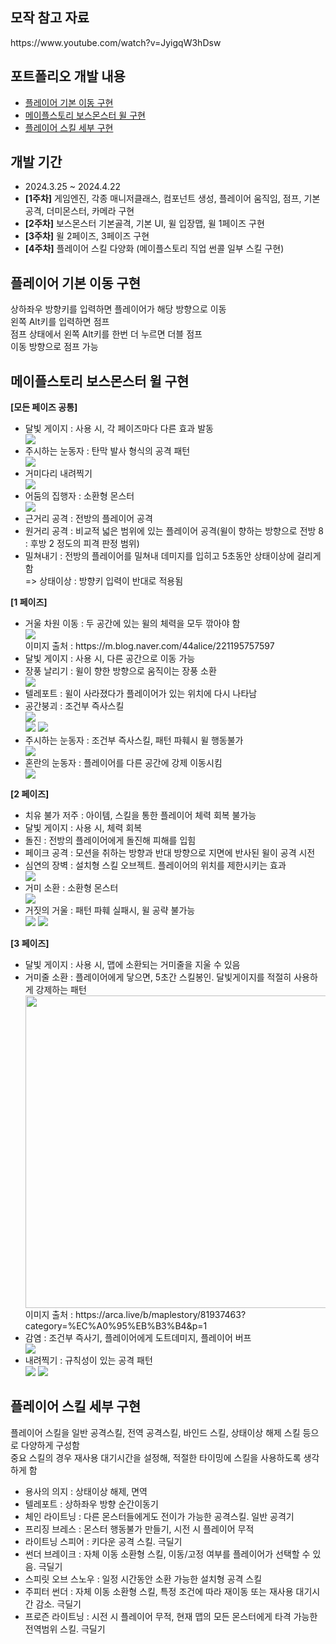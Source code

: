 <div>
  <h2>모작 참고 자료</h2>
</div>
<div>
  https://www.youtube.com/watch?v=JyigqW3hDsw</div>
<div>
  <h2>포트폴리오 개발 내용</h2>
  <ul>
    <li><a href="https://github.com/yaewon94/Portfolio-WinAPI-MapleStory/edit/main/README.md#%ED%94%8C%EB%A0%88%EC%9D%B4%EC%96%B4-%EA%B8%B0%EB%B3%B8-%EC%9D%B4%EB%8F%99-%EA%B5%AC%ED%98%84">플레이어 기본 이동 구현</a></li>
    <li><a href="https://github.com/yaewon94/Portfolio-WinAPI-MapleStory/edit/main/README.md#%EB%A9%94%EC%9D%B4%ED%94%8C%EC%8A%A4%ED%86%A0%EB%A6%AC-%EB%B3%B4%EC%8A%A4%EB%AA%AC%EC%8A%A4%ED%84%B0-%EC%9C%8C-%EA%B5%AC%ED%98%84">메이플스토리 보스몬스터 윌 구현</a></li>
    <li><a href="https://github.com/yaewon94/Portfolio-WinAPI-MapleStory/edit/main/README.md#%ED%94%8C%EB%A0%88%EC%9D%B4%EC%96%B4-%EC%8A%A4%ED%82%AC-%EC%84%B8%EB%B6%80-%EA%B5%AC%ED%98%84">플레이어 스킬 세부 구현</a></li>
  </ul>
</div>
<div>
  <h2>개발 기간</h2>
  <ul>
    <li>2024.3.25 ~ 2024.4.22</li>
    <li>
      <b>[1주차]</b>
      게임엔진, 각종 매니저클래스, 컴포넌트 생성, 플레이어 움직임, 점프, 기본공격, 더미몬스터, 카메라 구현
    </li>
    <li>
      <b>[2주차]</b>
      보스몬스터 기본골격, 기본 UI, 윌 입장맵, 윌 1페이즈 구현
    </li>
    <li>
      <b>[3주차]</b>
      윌 2페이즈, 3페이즈 구현
    </li>
    <li>
      <b>[4주차]</b>
      플레이어 스킬 다양화 (메이플스토리 직업 썬콜 일부 스킬 구현)
    </li>
  </ul>
</div>
<div>
  <h2>플레이어 기본 이동 구현</h2>
  <div>
    상하좌우 방향키를 입력하면 플레이어가 해당 방향으로 이동<br>
    왼쪽 Alt키를 입력하면 점프<br>
    점프 상태에서 왼쪽 Alt키를 한번 더 누르면 더블 점프<br>
    이동 방향으로 점프 가능
  </div>
</div>
<div>
  <h2>메이플스토리 보스몬스터 윌 구현</h2>
  <div>
    <div>
      <b>[모든 페이즈 공통]</b>
    </div>
    <ul>
      <li>
        <div>달빛 게이지 : 사용 시, 각 페이즈마다 다른 효과 발동</div>
        <img src="https://github.com/yaewon94/Portfolio-WinAPI-MapleStory/assets/84373511/1e959dfb-d621-4613-8a7b-e8ccdf393531">
      </li>
      <li>
        <div>주시하는 눈동자 : 탄막 발사 형식의 공격 패턴</div>
          <img src="https://github.com/yaewon94/Portfolio-WinAPI-MapleStory/assets/84373511/d05afd48-d2a6-4431-9404-5359e206c99f">
      </li>
      <li>
        <div>거미다리 내려찍기</div>
          <img src="https://github.com/yaewon94/Portfolio-WinAPI-MapleStory/assets/84373511/66bf762c-5bdb-4198-b155-6f2e1fcafe22">
      </li>
      <li>
        <div>어둠의 집행자 : 소환형 몬스터</div>
          <img src="https://github.com/yaewon94/Portfolio-WinAPI-MapleStory/assets/84373511/73f3aa56-468d-40f7-b15e-88df5026e950">
      </li>
      <li>
        <div>근거리 공격 : 전방의 플레이어 공격</div>
      </li>
      <li>
        <div>원거리 공격 : 비교적 넓은 범위에 있는 플레이어 공격(윌이 향하는 방향으로 전방 8 : 후방 2 정도의 피격 판정 범위)</div>
      </li>
      <li>
        <div>밀쳐내기 : 전방의 플레이어를 밀쳐내 데미지를 입히고 5초동안 상태이상에 걸리게 함</div>
        => 상태이상 : 방향키 입력이 반대로 적용됨
      </li>
    </ul>
  </div>
  <div>
      <b>[1 페이즈]</b>
    </div>
    <ul>
      <li>
        <div>거울 차원 이동 : 두 공간에 있는 윌의 체력을 모두 깎아야 함</div>
          <img src="https://github.com/yaewon94/Portfolio-WinAPI-MapleStory/assets/84373511/f8ab1ec3-84e9-4859-b1e7-653a0e9be772"><br>
          이미지 출처 : https://m.blog.naver.com/44alice/221195757597
      </li>
      <li>
        <div>달빛 게이지 : 사용 시, 다른 공간으로 이동 가능</div>
      </li>
      <li>
        <div>장풍 날리기 : 윌이 향한 방향으로 움직이는 장풍 소환</div>
        <img src="https://github.com/yaewon94/Portfolio-WinAPI-MapleStory/assets/84373511/97bb4f76-6e29-47e4-b481-b73f0eee8fb2">
      </li>
      <li>
        <div>텔레포트 : 윌이 사라졌다가 플레이어가 있는 위치에 다시 나타남</div>
      </li>
      <li>
        <div>공간붕괴 : 조건부 즉사스킬</div>
        <img src="https://github.com/yaewon94/Portfolio-WinAPI-MapleStory/assets/84373511/fe25af74-1934-4480-8739-52406699d345"><br>
        <img src="https://github.com/yaewon94/Portfolio-WinAPI-MapleStory/assets/84373511/27acf825-805a-4ee4-a3d9-28b9b671211e">
        <img src="https://github.com/yaewon94/Portfolio-WinAPI-MapleStory/assets/84373511/4d7ee867-f4ec-4d8a-b8e1-749b2b03d133">
      </li>
      <li>
        <div>주시하는 눈동자 : 조건부 즉사스킬, 패턴 파훼시 윌 행동불가</div>
        <img src="https://github.com/yaewon94/Portfolio-WinAPI-MapleStory/assets/84373511/dd791d0e-403d-4433-a610-765f5554330c">
      </li>
      <li>
        <div>혼란의 눈동자 : 플레이어를 다른 공간에 강제 이동시킴</div>
        <img src="https://github.com/yaewon94/Portfolio-WinAPI-MapleStory/assets/84373511/e4d3a571-ba00-484d-a9e8-2538495a89a2">
      </li>
    </ul>
  </div>
  <div>
      <b>[2 페이즈]</b>
    </div>
    <ul>
      <li>
        <div>치유 불가 저주 : 아이템, 스킬을 통한 플레이어 체력 회복 불가능</div>
      </li>
      <li>
        <div>달빛 게이지 : 사용 시, 체력 회복</div>
      </li>
      <li>
        <div>돌진 : 전방의 플레이어에게 돌진해 피해를 입힘</div>
      </li>
      <li>
        <div>페이크 공격 : 모션을 취하는 방향과 반대 방향으로 지면에 반사된 윌이 공격 시전</div>
      </li>
      <li>
        <div>심연의 장벽 : 설치형 스킬 오브젝트. 플레이어의 위치를 제한시키는 효과</div>
        <img src="https://github.com/yaewon94/Portfolio-WinAPI-MapleStory/assets/84373511/798e77dc-48da-46d3-b0cf-82bff2d2280b">
      </li>
      <li>
        <div>거미 소환 : 소환형 몬스터</div>
        <img src="https://github.com/yaewon94/Portfolio-WinAPI-MapleStory/assets/84373511/4e3f9cdb-9c7d-44c9-8778-b554f6692b69">
      </li>
      <li>
        <div>거짓의 거울 : 패턴 파훼 실패시, 윌 공략 불가능</div>
        <img src="https://github.com/yaewon94/Portfolio-WinAPI-MapleStory/assets/84373511/4b41c655-a06e-498a-a51e-955a2241b8a6">
        <img src="https://github.com/yaewon94/Portfolio-WinAPI-MapleStory/assets/84373511/ed5826b6-4033-4ebd-adec-49d46f24c990">
      </li>
    </ul>
  </div>
  <div>
      <b>[3 페이즈]</b>
    </div>
    <ul>
      <li>
        <div>달빛 게이지 : 사용 시, 맵에 소환되는 거미줄을 지울 수 있음</div>
      </li>
      <li>
        <div>거미줄 소환 : 플레이어에게 닿으면, 5초간 스킬봉인. 달빛게이지를 적절히 사용하게 강제하는 패턴</div>
        <img src="https://github.com/yaewon94/Portfolio-WinAPI-MapleStory/assets/84373511/4e2e78df-334f-4f5d-b80b-8c5c83d696aa" width="1000px" height="500px"><br>
        이미지 출처 : https://arca.live/b/maplestory/81937463?category=%EC%A0%95%EB%B3%B4&p=1
      </li>
      <li>
        <div>감염 : 조건부 즉사기, 플레이어에게 도트데미지, 플레이어 버프</div>
        <img src="https://github.com/yaewon94/Portfolio-WinAPI-MapleStory/assets/84373511/960cda72-1944-4c48-83ac-92b125e0a382">
      </li>
      <li>
        <div>내려찍기 : 규칙성이 있는 공격 패턴</div>
        <img src="https://github.com/yaewon94/Portfolio-WinAPI-MapleStory/assets/84373511/2f20ecfc-37f3-4c45-a04d-b40eea729538">
        <img src="https://github.com/yaewon94/Portfolio-WinAPI-MapleStory/assets/84373511/9e3156f4-f21f-46c3-9fff-e8f6b5cfb8ee">
      </li>
    </ul>
  </div>
</div>
<div>
  <h2>플레이어 스킬 세부 구현</h2>
  <div>플레이어 스킬을 일반 공격스킬, 전역 공격스킬, 바인드 스킬, 상태이상 해제 스킬 등으로 다양하게 구성함</div>
  <div>중요 스킬의 경우 재사용 대기시간을 설정해, 적절한 타이밍에 스킬을 사용하도록 생각하게 함</div>
  <ul>
    <li>
      용사의 의지 : 상태이상 해제, 면역
    </li>
    <li>
      텔레포트 : 상하좌우 방향 순간이동기
    </li>
    <li>
      체인 라이트닝 : 다른 몬스터들에게도 전이가 가능한 공격스킬. 일반 공격기
    </li>
    <li>
      프리징 브레스 : 몬스터 행동불가 만들기, 시전 시 플레이어 무적
    </li>
    <li>
      라이트닝 스피어 : 키다운 공격 스킬. 극딜기
    </li>
    <li>
      썬더 브레이크 : 자체 이동 소환형 스킬, 이동/고정 여부를 플레이어가 선택할 수 있음. 극딜기
    </li>
    <li>
      스피릿 오브 스노우 : 일정 시간동안 소환 가능한 설치형 공격 스킬
    </li>
    <li>
      주피터 썬더 : 자체 이동 소환형 스킬, 특정 조건에 따라 재이동 또는 재사용 대기시간 감소. 극딜기
    </li>
    <li>
      프로즌 라이트닝 : 시전 시 플레이어 무적, 현재 맵의 모든 몬스터에게 타격 가능한 전역범위 스킬. 극딜기
    </li>
  </ul>
</div>
